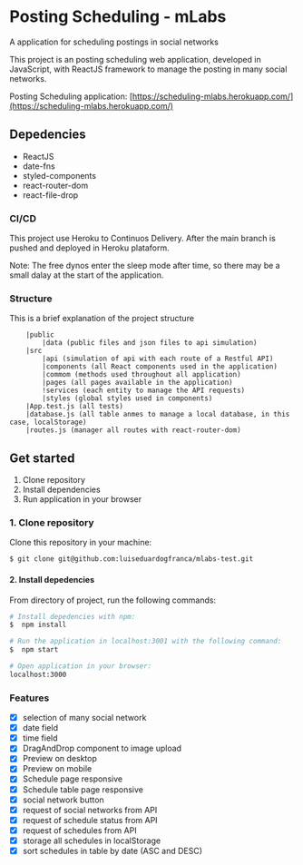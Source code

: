 # Posting Scheduling - mLabs

A application for scheduling postings in social networks

<!-- ![Build Status](https://travis-ci.org/luiseduardogfranca/event-scheduling.svg?branch=master) -->

This project is an posting scheduling web application, developed in JavaScript, with ReactJS framework to manage the posting in many social networks.

Posting Scheduling application: [https://scheduling-mlabs.herokuapp.com/](https://scheduling-mlabs.herokuapp.com/)

## Depedencies

- ReactJS
- date-fns
- styled-components
- react-router-dom
- react-file-drop

### CI/CD

This project use Heroku to Continuos Delivery. After the main branch is pushed and deployed in Heroku plataform.

Note: The free dynos enter the sleep mode after time, so there may be a small dalay at the start of the application.

### Structure

This is a brief explanation of the project structure

```
    |public
        |data (public files and json files to api simulation)
    |src
        |api (simulation of api with each route of a Restful API)
        |components (all React components used in the application)
        |commom (methods used throughout all application)
        |pages (all pages available in the application)
        !services (each entity to manage the API requests)
        |styles (global styles used in components)
    |App.test.js (all tests)
    |database.js (all table anmes to manage a local database, in this case, localStorage)
    |routes.js (manager all routes with react-router-dom)
```

## Get started

1. Clone repository
2. Install dependencies
3. Run application in your browser

### 1. Clone repository

Clone this repository in your machine:

```sh
$ git clone git@github.com:luiseduardogfranca/mlabs-test.git
```

#### 2. Install depedencies

From directory of project, run the following commands:

```sh
# Install depedencies with npm:
$  npm install

# Run the application in localhost:3001 with the following command:
$  npm start

# Open application in your browser:
localhost:3000
```

### Features

- [x] selection of many social network
- [x] date field
- [x] time field
- [x] DragAndDrop component to image upload
- [x] Preview on desktop
- [x] Preview on mobile
- [x] Schedule page responsive
- [x] Schedule table page responsive
- [x] social network button
- [x] request of social networks from API
- [x] request of schedule status from API
- [x] request of schedules from API
- [x] storage all schedules in localStorage
- [x] sort schedules in table by date (ASC and DESC)
